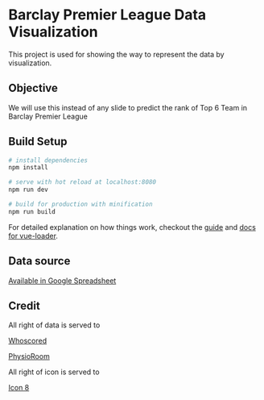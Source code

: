 # Barclay Premier League Data Visualization

This project is used for showing the way to represent the data by visualization.

## Objective

We will use this instead of any slide to predict the rank of Top 6 Team in Barclay Premier League

## Build Setup

``` bash
# install dependencies
npm install

# serve with hot reload at localhost:8080
npm run dev

# build for production with minification
npm run build
```

For detailed explanation on how things work, checkout the [guide](http://vuejs-templates.github.io/webpack/) and [docs for vue-loader](http://vuejs.github.io/vue-loader).

## Data source

[Available in Google Spreadsheet](https://docs.google.com/spreadsheets/d/1Ca9pTrBK4sw_Jm45PSCgp1DitiXfBVLn8qaFXNn11p8/edit?usp=sharing) 

## Credit

All right of data is served to

[Whoscored](https://www.whoscored.com/)

[PhysioRoom](http://www.physioroom.com/)

All right of icon is served to

[Icon 8](https://icons8.com/)
